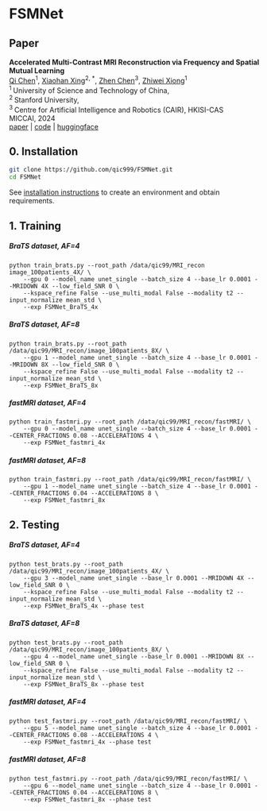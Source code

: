 # FSMNet



## Paper

<b>Accelerated Multi-Contrast MRI Reconstruction via Frequency and Spatial Mutual Learning</b> <br/>
[Qi Chen](https://scholar.google.com/citations?user=4Q5gs2MAAAAJ&hl=en)<sup>1</sup>, [Xiaohan Xing](https://hathawayxxh.github.io/)<sup>2, *</sup>, [Zhen Chen](https://franciszchen.github.io/)<sup>3</sup>, [Zhiwei Xiong](http://staff.ustc.edu.cn/~zwxiong/)<sup>1</sup> <br/>
<sup>1 </sup>University of Science and Technology of China,  <br/>
<sup>2 </sup>Stanford University,  <br/>
<sup>3 </sup>Centre for Artificial Intelligence and Robotics (CAIR), HKISI-CAS  <br/>
MICCAI, 2024 <br/>
[paper]() | [code](https://github.com/qic999/FSMNet) | [huggingface]()

## 0. Installation

```bash
git clone https://github.com/qic999/FSMNet.git
cd FSMNet
```

See [installation instructions](documents/INSTALL.md) to create an environment and obtain requirements.

## 1. Training
##### BraTS dataset, AF=4
```
python train_brats.py --root_path /data/qic99/MRI_recon image_100patients_4X/ \
    --gpu 0 --model_name unet_single --batch_size 4 --base_lr 0.0001 --MRIDOWN 4X --low_field_SNR 0 \
    --kspace_refine False --use_multi_modal False --modality t2 --input_normalize mean_std \
    --exp FSMNet_BraTS_4x
```

##### BraTS dataset, AF=8
```
python train_brats.py --root_path /data/qic99/MRI_recon/image_100patients_8X/ \
    --gpu 1 --model_name unet_single --batch_size 4 --base_lr 0.0001 --MRIDOWN 8X --low_field_SNR 0 \
    --kspace_refine False --use_multi_modal False --modality t2 --input_normalize mean_std \
    --exp FSMNet_BraTS_8x
```

##### fastMRI dataset, AF=4
```
python train_fastmri.py --root_path /data/qic99/MRI_recon/fastMRI/ \
    --gpu 0 --model_name unet_single --batch_size 4 --base_lr 0.0001 --CENTER_FRACTIONS 0.08 --ACCELERATIONS 4 \
    --exp FSMNet_fastmri_4x
```

##### fastMRI dataset, AF=8
```
python train_fastmri.py --root_path /data/qic99/MRI_recon/fastMRI/ \
    --gpu 1 --model_name unet_single --batch_size 4 --base_lr 0.0001 --CENTER_FRACTIONS 0.04 --ACCELERATIONS 8 \
    --exp FSMNet_fastmri_8x
```

## 2. Testing
##### BraTS dataset, AF=4
```
python test_brats.py --root_path /data/qic99/MRI_recon/image_100patients_4X/ \
    --gpu 3 --model_name unet_single --base_lr 0.0001 --MRIDOWN 4X --low_field_SNR 0 \
    --kspace_refine False --use_multi_modal False --modality t2 --input_normalize mean_std \
    --exp FSMNet_BraTS_4x --phase test
```

##### BraTS dataset, AF=8
```
python test_brats.py --root_path /data/qic99/MRI_recon/image_100patients_8X/ \
    --gpu 4 --model_name unet_single --base_lr 0.0001 --MRIDOWN 8X --low_field_SNR 0 \
    --kspace_refine False --use_multi_modal False --modality t2 --input_normalize mean_std \
    --exp FSMNet_BraTS_8x --phase test
```

##### fastMRI dataset, AF=4
```
python test_fastmri.py --root_path /data/qic99/MRI_recon/fastMRI/ \
    --gpu 5 --model_name unet_single --batch_size 4 --base_lr 0.0001 --CENTER_FRACTIONS 0.08 --ACCELERATIONS 4 \
    --exp FSMNet_fastmri_4x --phase test
```

##### fastMRI dataset, AF=8
```
python test_fastmri.py --root_path /data/qic99/MRI_recon/fastMRI/ \
    --gpu 6 --model_name unet_single --batch_size 4 --base_lr 0.0001 --CENTER_FRACTIONS 0.04 --ACCELERATIONS 8 \
    --exp FSMNet_fastmri_8x --phase test
```